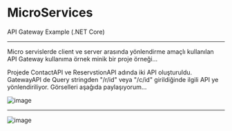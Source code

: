 # MicroServices
API Gateway  Example (.NET Core)

<hr/>

Micro servislerde client ve server arasında yönlendirme amaçlı kullanılan API Gateway kullanıma örnek minik bir proje örneği...

Projede ContactAPI ve ReservstionAPI adında iki API oluşturuldu. 
GatewayAPI de Query stringden "/r/id" veya "/c/id" girildiğinde ilgili API ye yönlendiriliyor. Görselleri aşağıda paylaşıyorum...

![image](https://user-images.githubusercontent.com/60434493/166241603-df12c0d0-5a70-45c5-85ab-3eff62a82d62.png)

<hr/>

![image](https://user-images.githubusercontent.com/60434493/166241789-bb9bea26-cb89-40f7-ab6a-710a4ebb6e54.png)



